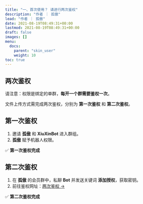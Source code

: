 ```yaml
---
title: "一、首次使用？ 请进行两次鉴权"
description: "作者 ｜ 孤傲"
lead: "作者 ｜ 孤傲"
date: 2021-08-19T08:49:31+00:00
lastmod: 2021-08-19T08:49:31+00:00
draft: false
images: []
menu:
  docs:
    parent: "skin_user"
    weight: 10
toc: true
---
```


## 两次鉴权

请注意：权限是绑定的单群，**每开一个群需要鉴权一次**。

文件上传方式需完成两次鉴权，分别为 **第一次鉴权** 和 **第二次鉴权**。

## 第一次鉴权

1. 邀请 **孤傲** 和 **XiuXinBot** 进入群组。
2. **孤傲** 赋予机器人权限。

✅ **第一次鉴权完成**

## 第二次鉴权

1. 在 **孤傲** 的会员群中，私聊 **Bot** 并发送关键词 **添加授权**，获取密钥。
2. 前往鉴权网址：[两次鉴权 →](/docs/mark_user/skin_user/Authentication/)

✅ **第二次鉴权完成**
